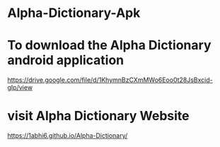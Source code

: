 # Alpha-Dictionary-Apk
# To download the Alpha Dictionary android application
https://drive.google.com/file/d/1KhymnBzCXmMWo6Eoo0t28JsBxcid-gIp/view

#  visit Alpha Dictionary Website
https://1abhi6.github.io/Alpha-Dictionary/
